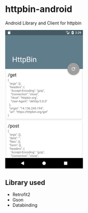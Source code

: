 # httpbin-android
Android Library and Client for httpbin

<img src="images/screenshot.png" width="250" />


## Library used
- Retrofit2
- Gson
- Databinding

